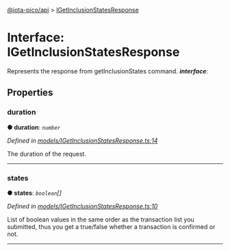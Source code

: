 [@iota-pico/api](../README.md) > [IGetInclusionStatesResponse](../interfaces/igetinclusionstatesresponse.md)



# Interface: IGetInclusionStatesResponse


Represents the response from getInclusionStates command.
*__interface__*: 



## Properties
<a id="duration"></a>

###  duration

**●  duration**:  *`number`* 

*Defined in [models/IGetInclusionStatesResponse.ts:14](https://github.com/iotaeco/iota-pico-api/blob/fa909a6/src/models/IGetInclusionStatesResponse.ts#L14)*



The duration of the request.




___

<a id="states"></a>

###  states

**●  states**:  *`boolean`[]* 

*Defined in [models/IGetInclusionStatesResponse.ts:10](https://github.com/iotaeco/iota-pico-api/blob/fa909a6/src/models/IGetInclusionStatesResponse.ts#L10)*



List of boolean values in the same order as the transaction list you submitted, thus you get a true/false whether a transaction is confirmed or not.




___


